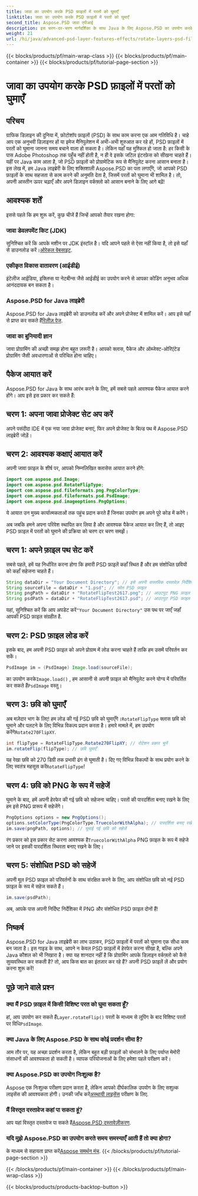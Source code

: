 ```yaml
---
title: जावा का उपयोग करके PSD फ़ाइलों में परतों को घुमाएँ
linktitle: जावा का उपयोग करके PSD फ़ाइलों में परतों को घुमाएँ
second_title: Aspose.PSD जावा एपीआई
description: इस चरण-दर-चरण मार्गदर्शिका के साथ Java के लिए Aspose.PSD का उपयोग करके PSD फ़ाइलों में परतों को आसानी से घुमाने का तरीका जानें।
weight: 21
url: /hi/java/advanced-psd-layer-features-effects/rotate-layers-psd-files/
---
```


{{< blocks/products/pf/main-wrap-class >}}
{{< blocks/products/pf/main-container >}}
{{< blocks/products/pf/tutorial-page-section >}}

# जावा का उपयोग करके PSD फ़ाइलों में परतों को घुमाएँ

## परिचय
ग्राफिक डिज़ाइन की दुनिया में, फ़ोटोशॉप फ़ाइलों (PSD) के साथ काम करना एक आम गतिविधि है। चाहे आप एक अनुभवी डिज़ाइनर हों या इमेज मैनिपुलेशन में अभी-अभी शुरुआत कर रहे हों, PSD फ़ाइलों में परतों को घुमाना जानना समय बचाने वाला हो सकता है। लेकिन यहाँ यह मुश्किल हो जाता है: हर किसी के पास Adobe Photoshop तक पहुँच नहीं होती है, न ही वे इसके जटिल इंटरफ़ेस को सीखना चाहते हैं। यहीं पर Java काम आता है, जो PSD फ़ाइलों को प्रोग्रामेटिक रूप से मैनिपुलेट करना आसान बनाता है। इस लेख में, हम Java लाइब्रेरी के लिए शक्तिशाली Aspose.PSD का पता लगाएँगे, जो आपको PSD फ़ाइलों के साथ सहजता से काम करने की अनुमति देता है, जिसमें परतों को घुमाना भी शामिल है। तो, अपनी आस्तीन ऊपर चढ़ाएँ और अपने डिज़ाइन वर्कफ़्लो को आसान बनाने के लिए आगे बढ़ें!
## आवश्यक शर्तें
इससे पहले कि हम शुरू करें, कुछ चीजें हैं जिन्हें आपको तैयार रखना होगा:
### जावा डेवलपमेंट किट (JDK)
 सुनिश्चित करें कि आपके मशीन पर JDK इंस्टॉल है। यदि आपने पहले से ऐसा नहीं किया है, तो इसे यहाँ से डाउनलोड करें।[ओरेकल वेबसाइट](https://www.oracle.com/java/technologies/javase-downloads.html).
### एकीकृत विकास वातावरण (आईडीई)
इंटेलीज आईडिया, इक्लिप्स या नेटबीन्स जैसे आईडीई का उपयोग करने से आपका कोडिंग अनुभव अधिक आनंददायक बन सकता है।
### Aspose.PSD for Java लाइब्रेरी
 Aspose.PSD for Java लाइब्रेरी को डाउनलोड करें और अपने प्रोजेक्ट में शामिल करें। आप इसे यहाँ से प्राप्त कर सकते हैं[रिलीज़ पेज](https://releases.aspose.com/psd/java/).
### जावा का बुनियादी ज्ञान
जावा प्रोग्रामिंग की अच्छी समझ होना बहुत ज़रूरी है। आपको क्लास, पैकेज और ऑब्जेक्ट-ओरिएंटेड प्रोग्रामिंग जैसी अवधारणाओं से परिचित होना चाहिए।
## पैकेज आयात करें
Aspose.PSD for Java के साथ आरंभ करने के लिए, हमें सबसे पहले आवश्यक पैकेज आयात करने होंगे। आप इसे इस प्रकार कर सकते हैं:
## चरण 1: अपना जावा प्रोजेक्ट सेट अप करें
अपने पसंदीदा IDE में एक नया जावा प्रोजेक्ट बनाएं, फिर अपने प्रोजेक्ट के बिल्ड पथ में Aspose.PSD लाइब्रेरी जोड़ें।
## चरण 2: आवश्यक कक्षाएं आयात करें
अपनी जावा फ़ाइल के शीर्ष पर, आपको निम्नलिखित क्लासेस आयात करने होंगे:
```java
import com.aspose.psd.Image;
import com.aspose.psd.RotateFlipType;
import com.aspose.psd.fileformats.png.PngColorType;
import com.aspose.psd.fileformats.psd.PsdImage;
import com.aspose.psd.imageoptions.PngOptions;
```
ये आयात उन मुख्य कार्यात्मकताओं तक पहुंच प्रदान करते हैं जिनका उपयोग हम अपने पूरे कोड में करेंगे। 

अब जबकि हमने अपना परिवेश स्थापित कर लिया है और आवश्यक पैकेज आयात कर लिए हैं, तो आइए PSD फ़ाइल में परतों को घुमाने की प्रक्रिया को चरण दर चरण समझें।
## चरण 1: अपने फ़ाइल पथ सेट करें

सबसे पहले, हमें यह निर्धारित करना होगा कि हमारी PSD फ़ाइलें कहाँ स्थित हैं और हम संशोधित छवियों को कहाँ सहेजना चाहते हैं। 
```java
String dataDir = "Your Document Directory"; // इसे अपनी वास्तविक दस्तावेज़ निर्देशिका में बदलें।
String sourceFile = dataDir + "1.psd"; // स्रोत PSD फ़ाइल
String pngPath = dataDir + "RotateFlipTest2617.png"; // आउटपुट PNG फ़ाइल पथ
String psdPath = dataDir + "RotateFlipTest2617.psd"; // आउटपुट PSD फ़ाइल पथ
```
 यहां, सुनिश्चित करें कि आप अपडेट करें`"Your Document Directory"` उस पथ पर जाएँ जहाँ आपकी PSD फ़ाइल संग्रहीत है.
## चरण 2: PSD फ़ाइल लोड करें

इसके बाद, हम अपनी PSD फ़ाइल को अपने प्रोग्राम में लोड करना चाहते हैं ताकि हम उसमें परिवर्तन कर सकें।
```java
PsdImage im = (PsdImage) Image.load(sourceFile);
```
 का उपयोग करके`Image.load()` , हम आसानी से अपनी फ़ाइल को मैनिपुलेट करने योग्य में परिवर्तित कर सकते हैं`PsdImage` वस्तु।
## चरण 3: छवि को घुमाएँ

 अब मज़ेदार भाग के लिए! हम लोड की गई PSD छवि को घुमाएँगे।`RotateFlipType` क्लास छवि को घुमाने और पलटने के लिए विभिन्न विकल्प प्रदान करता है। हमारे मामले में, हम उपयोग करेंगे`Rotate270FlipXY`.
```java
int flipType = RotateFlipType.Rotate270FlipXY; // रोटेशन प्रकार चुनें
im.rotateFlip(flipType); // छवि घुमाएँ
```
यह रेखा छवि को 270 डिग्री तक प्रभावी ढंग से घुमाती है। दिए गए विभिन्न विकल्पों के साथ प्रयोग करने के लिए स्वतंत्र महसूस करें`RotateFlipType`!
## चरण 4: छवि को PNG के रूप में सहेजें

घुमाने के बाद, हमें अपनी हेरफेर की गई छवि को सहेजना चाहिए। परतों की पारदर्शिता बनाए रखने के लिए हम इसे PNG प्रारूप में सहेजेंगे।
```java
PngOptions options = new PngOptions();
options.setColorType(PngColorType.TruecolorWithAlpha); // पारदर्शिता बनाए रखें
im.save(pngPath, options); // घुमाई गई छवि को सहेजें
```
 रंग प्रकार को इस प्रकार सेट करना आवश्यक है`TruecolorWithAlpha` PNG फ़ाइल के रूप में सहेजे जाने पर इसकी पारदर्शिता स्थिरता बनाए रखने के लिए।
## चरण 5: संशोधित PSD को सहेजें

अपनी मूल PSD फ़ाइल को परिवर्तनों के साथ संरक्षित करने के लिए, आप संशोधित छवि को नई PSD फ़ाइल के रूप में सहेज सकते हैं।
```java
im.save(psdPath);
```
अब, आपके पास अपनी निर्दिष्ट निर्देशिका में PNG और संशोधित PSD फ़ाइल दोनों हैं!
## निष्कर्ष
Aspose.PSD for Java लाइब्रेरी का लाभ उठाकर, PSD फ़ाइलों में परतों को घुमाना एक सीधा काम बन जाता है। इस गाइड के साथ, आपने न केवल PSD फ़ाइलों में हेरफेर करना सीखा है, बल्कि अपने Java कौशल को भी निखारा है। क्या यह शानदार नहीं है कि प्रोग्रामिंग आपके डिज़ाइन वर्कफ़्लो को कैसे सुव्यवस्थित कर सकती है? तो, आप किस बात का इंतज़ार कर रहे हैं? अपनी PSD फ़ाइलें लें और प्रयोग करना शुरू करें!
## पूछे जाने वाले प्रश्न
### क्या मैं PSD फ़ाइल में किसी विशिष्ट परत को घुमा सकता हूँ?
 हां, आप उपयोग कर सकते हैं`Layer.rotateFlip()` परतों के माध्यम से लूपिंग के बाद विशिष्ट परतों पर विधि`PsdImage`.
### क्या Java के लिए Aspose.PSD के साथ कोई प्रदर्शन सीमा है?
आम तौर पर, यह अच्छा प्रदर्शन करता है, लेकिन बहुत बड़ी फ़ाइलों को संभालने के लिए पर्याप्त मेमोरी संसाधनों की आवश्यकता हो सकती है। व्यापक परियोजनाओं के लिए हमेशा पहले परीक्षण करें।
### क्या Aspose.PSD का उपयोग निःशुल्क है?
 Aspose एक निःशुल्क परीक्षण प्रदान करता है, लेकिन आपको दीर्घकालिक उपयोग के लिए सशुल्क लाइसेंस की आवश्यकता होगी। उनकी जाँच करें[अस्थायी लाइसेंस](https://purchase.aspose.com/temporary-license/) परीक्षण के लिए.
### मैं विस्तृत दस्तावेज कहां पा सकता हूं?
 आप यहां विस्तृत दस्तावेज पा सकते हैं[Aspose.PSD दस्तावेज़ीकरण](https://reference.aspose.com/psd/java/).
### यदि मुझे Aspose.PSD का उपयोग करते समय समस्याएँ आती हैं तो क्या होगा?
 के माध्यम से सहायता प्राप्त करें[Aspose समर्थन मंच](https://forum.aspose.com/c/psd/34).
{{< /blocks/products/pf/tutorial-page-section >}}

{{< /blocks/products/pf/main-container >}}
{{< /blocks/products/pf/main-wrap-class >}}

{{< blocks/products/products-backtop-button >}}
